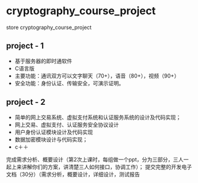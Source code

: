 # cryptography_course_project
store cryptography_course_project

## project - 1
- 基于服务器的即时通软件
- C语言版
- 主要功能：通讯双方可以文字聊天（70+），语音（80+），视频（90+）
- 安全功能：身份认证、传输安全，可演示证明。

## project - 2
- 简单的网上交易系统、虚拟支付系统和认证服务系统的设计及代码实现；
- 网上交易、虚拟支付、认证服务安全协议设计
- 用户身份认证模块设计及代码实现
- 数据加密模块设计与代码实现；
- c＋＋


完成需求分析、概要设计（第2次上课时，每组做一个ppt，分为三部分，三人一起上来讲解你们的方案，讲清楚三人如何接口，协调工作）；
提交完整的开发电子文档（30分）（需求分析，概要设计，详细设计，测试报告
